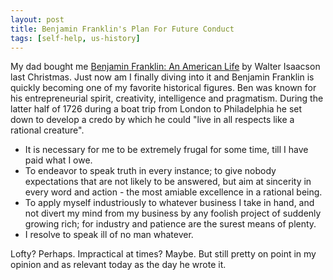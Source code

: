 ```yaml
---
layout: post
title: Benjamin Franklin's Plan For Future Conduct
tags: [self-help, us-history]
---
```


My dad bought me [Benjamin Franklin: An American Life][0] by Walter Isaacson last Christmas. Just now am I finally diving into it and Benjamin Franklin is quickly becoming one of my favorite historical figures. Ben was known for his entrepreneurial spirit, creativity, intelligence and pragmatism. During the latter half of 1726 during a boat trip from London to Philadelphia he set down to develop a credo by which he could "live in all respects like a rational creature".

- It is necessary for me to be extremely frugal for some time, till I have paid what I owe.
- To endeavor to speak truth in every instance; to give nobody expectations that are not likely to be answered, but aim at sincerity in every word and action - the most amiable excellence in a rational being.
- To apply myself industriously to whatever business I take in hand, and not divert my mind from my business by any foolish project of suddenly growing rich; for industry and patience are the surest means of plenty.
- I resolve to speak ill of no man whatever.

Lofty? Perhaps. Impractical at times? Maybe. But still pretty on point in my opinion and as relevant today as the day he wrote it.

  [0]: http://www.amazon.com/Benjamin-Franklin-American-Walter-Isaacson/dp/074325807X
